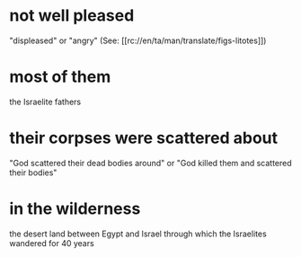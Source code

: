 # not well pleased

"displeased" or "angry" (See: [[rc://en/ta/man/translate/figs-litotes]])

# most of them

the Israelite fathers

# their corpses were scattered about

"God scattered their dead bodies around" or "God killed them and scattered their bodies"

# in the wilderness

the desert land between Egypt and Israel through which the Israelites wandered for 40 years